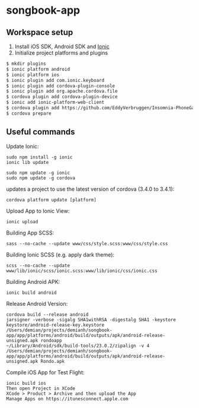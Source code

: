 songbook-app
============

## Workspace setup
1. Install iOS SDK, Android SDK and [Ionic](http://ionicframework.com/getting-started/)
2. Initialize project platforms and plugins

```bash
$ mkdir plugins
$ ionic platform android
$ ionic platform ios
$ ionic plugin add com.ionic.keyboard
$ ionic plugin add cordova-plugin-console
$ ionic plugin add org.apache.cordova.file
$ cordova plugin add cordova-plugin-device
$ ionic add ionic-platform-web-client
$ cordova plugin add https://github.com/EddyVerbruggen/Insomnia-PhoneGap-Plugin.
$ cordova prepare
```

## Useful commands

Update Ionic:

    sudo npm install -g ionic
    ionic lib update
    
    sudo npm update -g ionic
    sudo npm update -g cordova

updates a project to use the latest version of cordova (3.4.0 to 3.4.1):

    cordova platform update [platform] 

Upload App to Ionic View:

    ionic upload


    

Building App SCSS:

    sass --no-cache --update www/css/style.scss:www/css/style.css

Building Ionic SCSS (e.g. apply dark theme):

    scss --no-cache --update www/lib/ionic/scss/ionic.scss:www/lib/ionic/css/ionic.css


Building Android APK:

    ionic build android

Release Android Version:

    cordova build --release android
    jarsigner -verbose -sigalg SHA1withRSA -digestalg SHA1 -keystore keystore/android-release-key.keystore /Users/demian/projects/demianh/songbook-app/app/platforms/android/build/outputs/apk/android-release-unsigned.apk rondoapp
    ~/Library/Android/sdk/build-tools/23.0.2/zipalign -v 4 /Users/demian/projects/demianh/songbook-app/app/platforms/android/build/outputs/apk/android-release-unsigned.apk Rondo.apk
    

Compile iOS App for Test Flight:

    ionic build ios
    Then open Project in XCode
    XCode > Product > Archive and then upload the App
    Manage Apps on https://itunesconnect.apple.com
